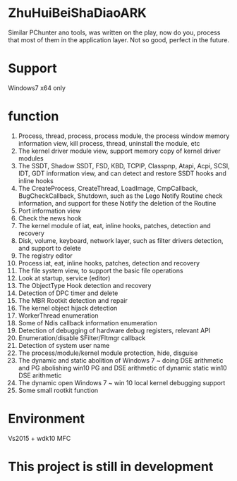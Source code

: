 # ZhuHuiBeiShaDiaoARK
  Similar PChunter ano tools, was written on the play, now do you, process that most of them in the application layer. Not so good, perfect in the future.
# Support
  Windows7 x64 only
# function
1. Process, thread, process, process module, the process window memory information view, kill process, thread, uninstall the module, etc
2. The kernel driver module view, support memory copy of kernel driver modules
3. The SSDT, Shadow SSDT, FSD, KBD, TCPIP, Classpnp, Atapi, Acpi, SCSI, IDT, GDT information view, and can detect and restore SSDT hooks and inline hooks
4. The CreateProcess, CreateThread, LoadImage, CmpCallback, BugCheckCallback, Shutdown, such as the Lego Notify Routine check information, and support for these Notify the deletion of the Routine
5. Port information view
6. Check the news hook
7. The kernel module of iat, eat, inline hooks, patches, detection and recovery
8. Disk, volume, keyboard, network layer, such as filter drivers detection, and support to delete
9. The registry editor
10. Process iat, eat, inline hooks, patches, detection and recovery
11. The file system view, to support the basic file operations
12. Look at startup, service (editor)
13. The ObjectType Hook detection and recovery
14. Detection of DPC timer and delete
15. The MBR Rootkit detection and repair
16. The kernel object hijack detection
17. WorkerThread enumeration
18. Some of Ndis callback information enumeration
19. Detection of debugging of hardware debug registers, relevant API
20. Enumeration/disable SFilter/Fltmgr callback
21. Detection of system user name
22. The process/module/kernel module protection, hide, disguise
23. The dynamic and static abolition of Windows 7 ~ doing DSE arithmetic and PG abolishing win10 PG and DSE arithmetic of dynamic static win10 DSE arithmetic
24. The dynamic open Windows 7 ~ win 10 local kernel debugging support
25. Some small rootkit function

# Environment
  Vs2015 + wdk10  MFC
# This project is still in development
